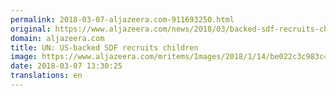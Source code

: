 ```yaml
---
permalink: 2018-03-07-aljazeera.com-911693250.html
original: https://www.aljazeera.com/news/2018/03/backed-sdf-recruits-children-180307114546838.html
domain: aljazeera.com
title: UN: US-backed SDF recruits children
image: https://www.aljazeera.com/mritems/Images/2018/1/14/be022c3c983c47fe8c305fe5ebac4062_18.jpg
date: 2018-03-07 13:30:25
translations: en
---
```


